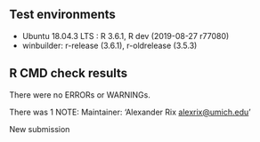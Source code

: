 ## Test environments
* Ubuntu 18.04.3 LTS : R 3.6.1, R dev (2019-08-27 r77080)
* winbuilder: r-release (3.6.1), r-oldrelease (3.5.3)

## R CMD check results
There were no ERRORs or WARNINGs.

There was 1 NOTE:
Maintainer: ‘Alexander Rix <alexrix@umich.edu>’

New submission
